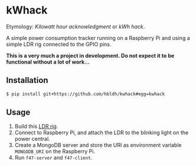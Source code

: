 # kWhack

Etymology: *Kilowatt hour acknowledgment* or *kWh hack*. 

A simple power consumption tracker running on a Raspberry Pi 
and using a simple LDR rig connected to the GPIO pins.

**This is a very much a project in development. Do not expect it to be 
functional without a lot of work...**

## Installation

```bash
$ pip install git+https://github.com/hbldh/kwhack#egg=kwhack
```
## Usage

1. Build this [LDR rig](https://pimylifeup.com/raspberry-pi-light-sensor/).
2. Connect to Raspberry Pi, and attach the LDR to the 
blinking light on the power central.
3. Create a MongoDB server and store the URI as environment 
variable `MONGODB_URI` on the Raspberry Pi.  
4. Run `f47-server` and `f47-client`.

